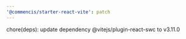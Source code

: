 ```yaml
---
'@commencis/starter-react-vite': patch
---
```


chore(deps): update dependency @vitejs/plugin-react-swc to v3.11.0
